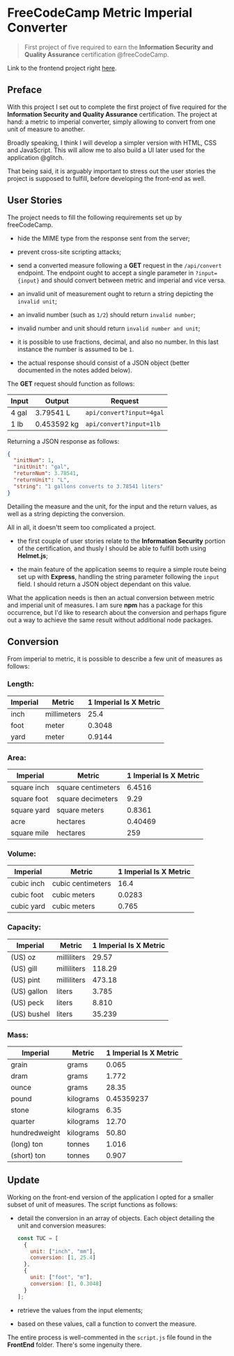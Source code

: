 # FreeCodeCamp Metric Imperial Converter

> First project of five required to earn the **Information Security and Quality Assurance** certification @freeCodeCamp.

Link to the frontend project right [here](https://codepen.io/borntofrappe/full/BGxpmK).

<!-- Link to the working project right [here]() -->

## Preface

With this project I set out to complete the first project of five required for the **Information Security and Quality Assurance** certification. The project at hand: a metric to imperial converter, simply allowing to convert from one unit of measure to another.

Broadly speaking, I think I will develop a simpler version with HTML, CSS and JavaScript. This will allow me to also build a UI later used for the application @glitch.

That being said, it is arguably important to stress out the user stories the project is supposed to fulfill, before developing the front-end as well.

## User Stories

The project needs to fill the following requirements set up by freeCodeCamp.

- hide the MIME type from the response sent from the server;

- prevent cross-site scripting attacks;

- send a converted measure following a **GET** request in the `/api/convert` endpoint. The endpoint ought to accept a single parameter in `?input={input}` and should convert between metric and imperial and vice versa.

- an invalid unit of measurement ought to return a string depicting the `invalid unit`;

- an invalid number (such as `1/2`) should return `invalid number`;

- invalid number and unit should return `invalid number and unit`;

- it is possible to use fractions, decimal, and also no number. In this last instance the number is assumed to be `1`.

- the actual response should consist of a JSON object (better documented in the notes added below).

The **GET** request should function as follows:

| Input | Output      | Request                  |
| ----- | ----------- | ------------------------ |
| 4 gal | 3.79541 L   | `api/convert?input=4gal` |
| 1 lb  | 0.453592 kg | `api/convert?input=1lb`  |

Returning a JSON response as follows:

```json
{
  "initNum": 1,
  "initUnit": "gal",
  "returnNum": 3.78541,
  "returnUnit": "L",
  "string": "1 gallons converts to 3.78541 liters"
}
```

Detailing the measure and the unit, for the input and the return values, as well as a string depicting the conversion.

All in all, it doesn'tt seem too complicated a project.

- the first couple of user stories relate to the **Information Security** portion of the certification, and thusly I should be able to fulfill both using **Helmet.js**;

- the main feature of the application seems to require a simple route being set up with **Express**, handling the string parameter following the `input` field. I should return a JSON object dependant on this value.

What the application needs is then an actual conversion between metric and imperial unit of measures. I am sure **npm** has a package for this occurrence, but I'd like to research about the conversion and perhaps figure out a way to achieve the same result without additional node packages.

## Conversion

From imperial to metric, it is possible to describe a few unit of measures as follows:

### Length:

| Imperial | Metric      | 1 Imperial Is X Metric |
| -------- | ----------- | ---------------------- |
| inch     | millimeters | 25.4                   |
| foot     | meter       | 0.3048                 |
| yard     | meter       | 0.9144                 |

### Area:

| Imperial    | Metric             | 1 Imperial Is X Metric |
| ----------- | ------------------ | ---------------------- |
| square inch | square centimeters | 6.4516                 |
| square foot | square decimeters  | 9.29                   |
| square yard | square meters      | 0.8361                 |
| acre        | hectares           | 0.40469                |
| square mile | hectares           | 259                    |

### Volume:

| Imperial   | Metric            | 1 Imperial Is X Metric |
| ---------- | ----------------- | ---------------------- |
| cubic inch | cubic centimeters | 16.4                   |
| cubic foot | cubic meters      | 0.0283                 |
| cubic yard | cubic meters      | 0.765                  |

### Capacity:

| Imperial    | Metric      | 1 Imperial Is X Metric |
| ----------- | ----------- | ---------------------- |
| (US) oz     | milliliters | 29.57                  |
| (US) gill   | milliliters | 118.29                 |
| (US) pint   | milliliters | 473.18                 |
| (US) gallon | liters      | 3.785                  |
| (US) peck   | liters      | 8.810                  |
| (US) bushel | liters      | 35.239                 |

### Mass:

| Imperial      | Metric    | 1 Imperial Is X Metric |
| ------------- | --------- | ---------------------- |
| grain         | grams     | 0.065                  |
| dram          | grams     | 1.772                  |
| ounce         | grams     | 28.35                  |
| pound         | kilograms | 0.45359237             |
| stone         | kilograms | 6.35                   |
| quarter       | kilograms | 12.70                  |
| hundredweight | kilograms | 50.80                  |
| (long) ton    | tonnes    | 1.016                  |
| (short) ton   | tonnes    | 0.907                  |

## Update

Working on the front-end version of the application I opted for a smaller subset of unit of measures. The script functions as follows:

- detail the conversion in an array of objects. Each object detailing the unit and conversion measures:

  ```js
  const TUC = [
    {
      unit: ["inch", "mm"],
      conversion: [1, 25.4]
    },
    {
      unit: ["foot", "m"],
      conversion: [1, 0.3048]
    }
  ];
  ```

- retrieve the values from the input elements;

- based on these values, call a function to convert the measure.

The entire process is well-commented in the `script.js` file found in the **FrontEnd** folder. There's some ingenuity there.
